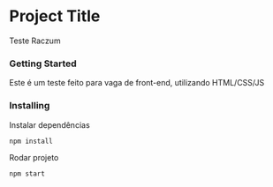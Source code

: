 # Project Title

Teste Raczum

### Getting Started

Este é um teste feito para vaga de front-end, utilizando HTML/CSS/JS


### Installing

Instalar dependências

```
npm install
```

Rodar projeto

```
npm start
```